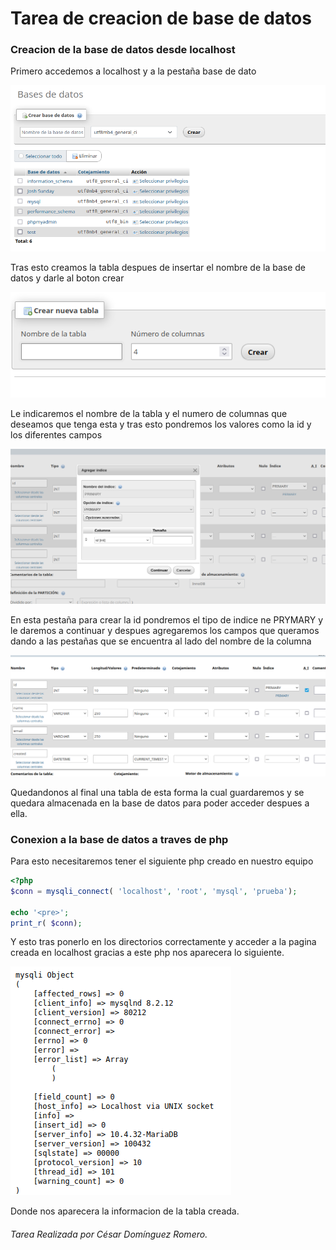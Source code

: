 # Tarea de creacion de base de datos

### Creacion de la base de datos desde localhost

Primero accedemos a localhost y a la pestaña base de dato

<img src="./img/Creacion base de datos.png">

Tras esto creamos la tabla despues de insertar el nombre de la base de datos y darle al boton crear 

<img src="./img/Creacion de tabla.png">

Le indicaremos el nombre de la tabla y el numero de columnas que deseamos que tenga esta y tras esto pondremos los valores como la id y los diferentes campos 

<img src="./img/Creacion de id.png">

En esta pestaña para crear la id pondremos el tipo de indice ne PRYMARY y le daremos a continuar y despues agregaremos los campos que queramos dando a las pestañas que se encuentra al lado del nombre de la columna 

<img src="./img/Creacion de la tabla completa.png">

Quedandonos al final una tabla de esta forma la cual guardaremos y se quedara almacenada en la base de datos para poder acceder despues a ella.

### Conexion a la base de datos a traves de php 

Para esto necesitaremos tener el siguiente php creado en nuestro equipo 

```php
<?php
$conn = mysqli_connect( 'localhost', 'root', 'mysql', 'prueba');

echo '<pre>';
print_r( $conn);
```

Y esto tras ponerlo en los directorios correctamente y acceder a la pagina creada en localhost gracias a este php nos aparecera lo siguiente.

<img src="./img/Resultado php.png">

Donde nos aparecera la informacion de la tabla creada.

###### Tarea Realizada por César Domínguez Romero.